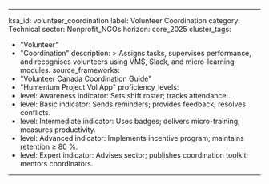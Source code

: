 ---
ksa_id: volunteer_coordination
label: Volunteer Coordination
category: Technical
sector: Nonprofit_NGOs
horizon: core_2025
cluster_tags:
  - "Volunteer"
  - "Coordination"
description: >
  Assigns tasks, supervises performance, and recognises volunteers using VMS,
  Slack, and micro-learning modules.
source_frameworks:
  - "Volunteer Canada Coordination Guide"
  - "Humentum Project Vol App"
proficiency_levels:
  - level: Awareness
    indicator: Sets shift roster; tracks attendance.
  - level: Basic
    indicator: Sends reminders; provides feedback; resolves conflicts.
  - level: Intermediate
    indicator: Uses badges; delivers micro-training; measures productivity.
  - level: Advanced
    indicator: Implements incentive program; maintains retention ≥ 80 %.
  - level: Expert
    indicator: Advises sector; publishes coordination toolkit; mentors coordinators.
  ---